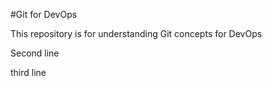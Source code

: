 #Git for DevOps

This repository is for understanding Git concepts for DevOps

Second line

third line
